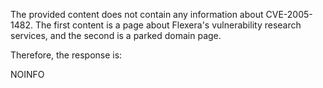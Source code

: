 The provided content does not contain any information about CVE-2005-1482. The first content is a page about Flexera's vulnerability research services, and the second is a parked domain page.

Therefore, the response is:

NOINFO